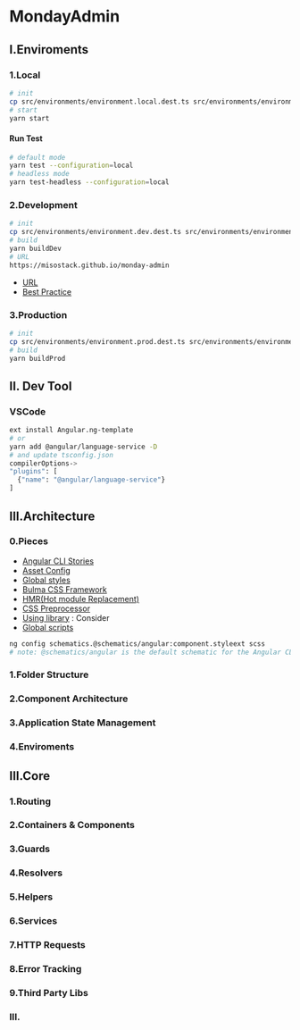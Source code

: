 # MondayAdmin

## I.Enviroments

### 1.Local

```bash
# init
cp src/environments/environment.local.dest.ts src/environments/environment.local.ts
# start
yarn start
```

#### Run Test
```bash
# default mode
yarn test --configuration=local
# headless mode
yarn test-headless --configuration=local
```

### 2.Development

```bash
# init
cp src/environments/environment.dev.dest.ts src/environments/environment.dev.ts
# build
yarn buildDev
# URL
https://misostack.github.io/monday-admin
```

- [URL](https://misostack.github.io/monday-admin)
- [Best Practice](https://www.freecodecamp.org/news/best-practices-for-a-clean-and-performant-angular-application-288e7b39eb6f/)

### 3.Production

```bash
# init
cp src/environments/environment.prod.dest.ts src/environments/environment.prod.ts
# build
yarn buildProd
```

## II. Dev Tool

### VSCode

```bash
ext install Angular.ng-template
# or
yarn add @angular/language-service -D
# and update tsconfig.json
compilerOptions->
"plugins": [
  {"name": "@angular/language-service"}
]
```

## III.Architecture

### 0.Pieces

- [Angular CLI Stories](https://github.com/angular/angular-cli/wiki/stories)
- [Asset Config](https://angular.io/guide/workspace-config#asset-config)
- [Global styles](https://github.com/angular/angular-cli/wiki/stories-global-styles)
- [Bulma CSS Framework](https://bulma.io/documentation/customize/with-node-sass/)
- [HMR(Hot module Replacement)](https://github.com/angular/angular-cli/wiki/stories-configure-hmr)
- [CSS Preprocessor](https://github.com/angular/angular-cli/wiki/stories-css-preprocessors)
- [Using library](https://angular.io/guide/using-libraries) : Consider
- [Global scripts](https://github.com/angular/angular-cli/wiki/stories-global-scripts)

```bash
ng config schematics.@schematics/angular:component.styleext scss
# note: @schematics/angular is the default schematic for the Angular CLI
```

### 1.Folder Structure

### 2.Component Architecture

### 3.Application State Management

### 4.Enviroments

## III.Core

### 1.Routing

### 2.Containers & Components

### 3.Guards

### 4.Resolvers

### 5.Helpers

### 6.Services

### 7.HTTP Requests

### 8.Error Tracking

### 9.Third Party Libs

### III.